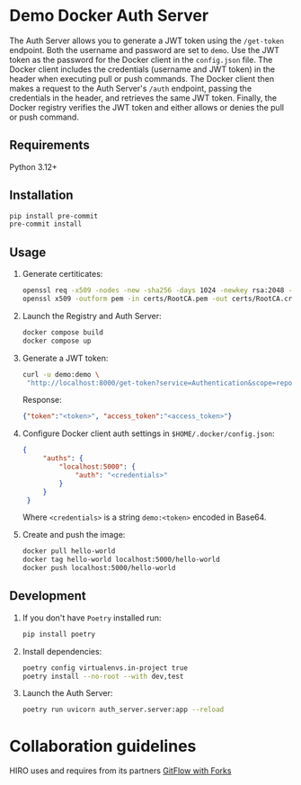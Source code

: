 # Demo Docker Auth Server
The Auth Server allows you to generate a JWT token using the `/get-token` endpoint. Both the username and password are set to `demo`.
Use the JWT token as the password for the Docker client in the `config.json` file.
The Docker client includes the credentials (username and JWT token) in the header when executing pull or push commands.
The Docker client then makes a request to the Auth Server's `/auth` endpoint, passing the credentials in the header, and retrieves the same JWT token.
Finally, the Docker registry verifies the JWT token and either allows or denies the pull or push command.

## Requirements
Python 3.12+

## Installation
```bash
pip install pre-commit
pre-commit install
```

## Usage
1. Generate certiticates:
    ```bash
    openssl req -x509 -nodes -new -sha256 -days 1024 -newkey rsa:2048 -keyout certs/RootCA.key -out certs/RootCA.pem
    openssl x509 -outform pem -in certs/RootCA.pem -out certs/RootCA.crt
    ```

2. Launch the Registry and Auth Server:
    ```bash
    docker compose build
    docker compose up
    ```

3. Generate a JWT token:
   ```bash
   curl -u demo:demo \
    "http://localhost:8000/get-token?service=Authentication&scope=repository:hello-world:pull,push&account=demo"
   ```
   Response:
   ```json
   {"token":"<token>", "access_token":"<access_token>"}
   ```

4. Configure Docker client auth settings in `$HOME/.docker/config.json`:
   ```json
   {
        "auths": {
            "localhost:5000": {
                "auth": "<credentials>"
            }
        }
    }
   ```
   Where `<credentials>` is a string `demo:<token>` encoded in Base64.

5. Create and push the image:
   ```bash
   docker pull hello-world
   docker tag hello-world localhost:5000/hello-world
   docker push localhost:5000/hello-world
   ```


## Development
1. If you don't have `Poetry` installed run:
    ```bash
    pip install poetry
    ```

2. Install dependencies:
    ```bash
    poetry config virtualenvs.in-project true
    poetry install --no-root --with dev,test
    ```

3. Launch the Auth Server:
    ```bash
    poetry run uvicorn auth_server.server:app --reload
    ```

# Collaboration guidelines
HIRO uses and requires from its partners [GitFlow with Forks](https://hirodevops.notion.site/GitFlow-with-Forks-3b737784e4fc40eaa007f04aed49bb2e?pvs=4)
